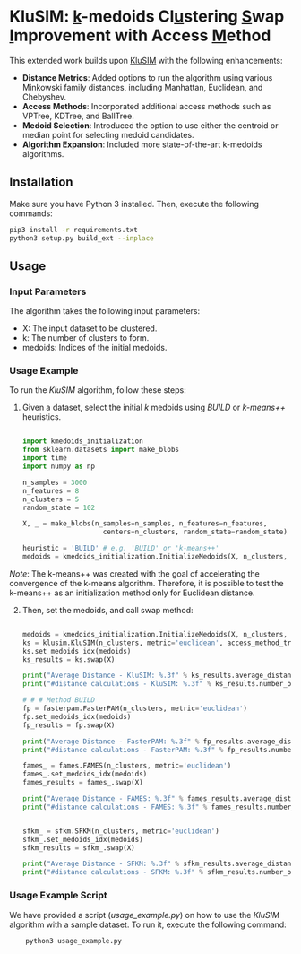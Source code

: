 # KluSIM: <u>k</u>-medoids Cl<u>u</u>stering <u>S</u>wap <u>I</u>mprovement with Access <u>M</u>ethod

This extended work builds upon [KluSIM](https://github.com/teixeiralari/KluSIM) with the following enhancements:

- **Distance Metrics**: Added options to run the algorithm using various Minkowski family distances, including Manhattan, Euclidean, and Chebyshev.
- **Access Methods**: Incorporated additional access methods such as VPTree, KDTree, and BallTree.
- **Medoid Selection**: Introduced the option to use either the centroid or median point for selecting medoid candidates.
- **Algorithm Expansion**: Included more state-of-the-art k-medoids algorithms.

## Installation

Make sure you have Python 3 installed. Then, execute the following commands:

```bash
pip3 install -r requirements.txt
python3 setup.py build_ext --inplace
```

## Usage
### Input Parameters
The algorithm takes the following input parameters:

- X: The input dataset to be clustered.
- k: The number of clusters to form.
- medoids: Indices of the initial medoids.

### Usage Example
To run the *KluSIM* algorithm, follow these steps:

1. Given a dataset, select the initial *k* medoids using *BUILD* or *k-means++* heuristics.

    ```python

    import kmedoids_initialization
    from sklearn.datasets import make_blobs
    import time
    import numpy as np

    n_samples = 3000
    n_features = 8
    n_clusters = 5
    random_state = 102

    X, _ = make_blobs(n_samples=n_samples, n_features=n_features, 
                        centers=n_clusters, random_state=random_state)

    heuristic = 'BUILD' # e.g. 'BUILD' or 'k-means++'
    medoids = kmedoids_initialization.InitializeMedoids(X, n_clusters, heuristic=heuristic)

    ```
*Note*: The k-means++ was created with the goal of accelerating the convergence of the k-means algorithm. Therefore, it is possible to test the k-means++ as an initialization method only for Euclidean distance.


2. Then, set the medoids, and call swap method:

    ```python

    medoids = kmedoids_initialization.InitializeMedoids(X, n_clusters, heuristic='BUILD', metric='euclidean')
    ks = klusim.KluSIM(n_clusters, metric='euclidean', access_method_tree='KDTree', ref_point = 'mean') # ref_point can be either 'mean' or 'median'
    ks.set_medoids_idx(medoids)
    ks_results = ks.swap(X)

    print("Average Distance - KluSIM: %.3f" % ks_results.average_distance(X, ks_results.medoid_indices_)) # The lower the better
    print("#distance calculations - KluSIM: %.3f" % ks_results.number_of_calc_dist)

    # # # Method BUILD
    fp = fasterpam.FasterPAM(n_clusters, metric='euclidean')
    fp.set_medoids_idx(medoids)
    fp_results = fp.swap(X)

    print("Average Distance - FasterPAM: %.3f" % fp_results.average_distance(X, fp_results.medoid_indices_)) # The lower the better
    print("#distance calculations - FasterPAM: %.3f" % fp_results.number_of_calc_dist)

    fames_ = fames.FAMES(n_clusters, metric='euclidean')
    fames_.set_medoids_idx(medoids)
    fames_results = fames_.swap(X)

    print("Average Distance - FAMES: %.3f" % fames_results.average_distance(X, fames_results.medoid_indices_)) # The lower the better
    print("#distance calculations - FAMES: %.3f" % fames_results.number_of_calc_dist)


    sfkm_ = sfkm.SFKM(n_clusters, metric='euclidean')
    sfkm_.set_medoids_idx(medoids)
    sfkm_results = sfkm_.swap(X)

    print("Average Distance - SFKM: %.3f" % sfkm_results.average_distance(X, sfkm_results.medoid_indices_)) # The lower the better
    print("#distance calculations - SFKM: %.3f" % sfkm_results.number_of_calc_dist)
    ```

### Usage Example Script

We have provided a script (*usage_example.py*) on how to use the *KluSIM* algorithm with a sample dataset. To run it, execute the following command:

```bash
    python3 usage_example.py
```